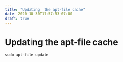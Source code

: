 ```yaml
---
title: "Updating  the apt-file cache"
date: 2020-10-30T17:57:53-07:00
draft: true
---
```


# Updating the apt-file cache

```
sudo apt-file update
```

